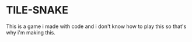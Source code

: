 # TILE-SNAKE
This is a game i made with code and i don't know how to play this so that's why i'm making this.
